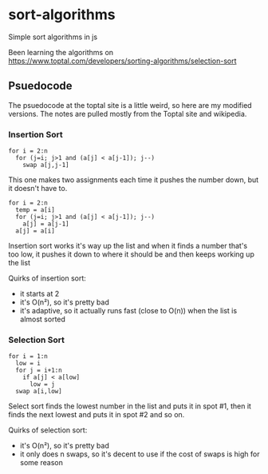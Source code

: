 # sort-algorithms

Simple sort algorithms in js

Been learning the algorithms on https://www.toptal.com/developers/sorting-algorithms/selection-sort

## Psuedocode
The psuedocode at the toptal site is a little weird, so here are my modified versions.  The notes are pulled mostly from the Toptal site and wikipedia.

### Insertion Sort
```
for i = 2:n
  for (j=i; j>1 and (a[j] < a[j-1]); j--)
    swap a[j,j-1]
```
This one makes two assignments each time it pushes the number down, but it doesn't have to.
```
for i = 2:n
  temp = a[i]
  for (j=i; j>1 and (a[j] < a[j-1]); j--)
    a[j] = a[j-1]
  a[j] = a[i]
```
Insertion sort works it's way up the list and when it finds a number that's too low, it pushes it down to where it should be and then keeps working up the list

Quirks of insertion sort:
- it starts at 2
- it's O(n²), so it's pretty bad
- it's adaptive, so it actually runs fast (close to O(n)) when the list is almost sorted

### Selection Sort
```
for i = 1:n
  low = i
  for j = i+1:n
    if a[j] < a[low]
      low = j
  swap a[i,low]
```
Select sort finds the lowest number in the list and puts it in spot #1, then it finds the next lowest and puts it in spot #2 and so on.

Quirks of selection sort:
- it's O(n²), so it's pretty bad
- it only does n swaps, so it's decent to use if the cost of swaps is high for some reason
